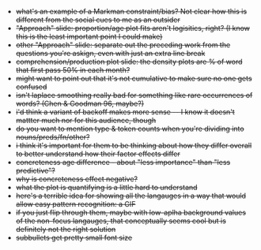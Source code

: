 * ~~what's an example of a Markman constraint/bias? Not clear how this
is different from the social cues to me as an outsider~~
* ~~"Approach" slide: proportion/age plot fits aren't logisitics, right?
(I know this is the least important point I could make)~~
* ~~other "Approach" slide: separate out the preceding work from the
questions you're askign, even with just an extra line break~~
* ~~comprehension/production plot slide: the density plots are % of word
that first pass 50% in each month?~~
 * ~~might want to point out that it's not cumulative to make sure no
one gets confused~~
* ~~isn't laplace smoothing really bad for something like rare
occurrences of words? (Chen & Goodman 96, maybe?)~~
 * ~~i'd think a variant of backoff makes more sense -- I know it
doesn't mattter much nor for this audience, though~~
* ~~do you want to mention type & token counts when you're dividing into
nouns/preds/fn/other?~~
 * ~~i think it's important for them to be thinking about how they
differ overall to better understand how their factor effects differ~~
* ~~concreteness age difference - about "less importance" than "less predictive"?~~
* ~~why is concreteness effect negative?~~
* ~~what the plot is quantifying is a little hard to understand~~
* ~~here's a terrible idea for showing all the langauges in a way that
would allow easy pattern recognition: a GIF~~
 * ~~if you just flip through them, maybe with low-aplha background
values of the non-focus langauges, that conceptually seems cool but is
definitely not the right solution~~
* ~~subbullets get pretty small font size~~
